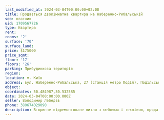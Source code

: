 ```yaml
---
last_modified_at: 2024-03-04T00:00:00+02:00
title: Продається двокімнатна квартира на Набережно-Рибальській
seo: власник
uid: 1709567726
type: Квартира
rent:
rooms: '2'
surface: '70'
surface_land:
price: $175000
price_sqmt:
floor: '17'
floors: '26'
parking: Прибудинкова територія
region:
location: м. Київ
address: вул. Набережно-Рибальська, 27 (станція метро Поділ), Подільський район
object:
coordinates: 50.484987,30.532585
date: 2024-03-04T00:00:00.000Z
seller: Володимир Лебедєв
phone: 380674029090
description: Вторинне відремонтоване житло з меблями і технікою, придатне і готове для проживання
---
```

